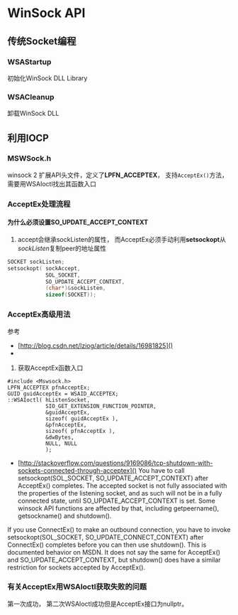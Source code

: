 # WinSock API

## 传统Socket编程
### WSAStartup
初始化WinSock DLL Library


### WSACleanup
卸载WinSock DLL

## 利用IOCP
### MSWSock.h
winsock 2 扩展API头文件，定义了**LPFN_ACCEPTEX**， 支持`AcceptEx()`方法，需要用WSAIoctl找出其函数入口

### AcceptEx处理流程
#### 为什么必须设置**SO_UPDATE_ACCEPT_CONTEXT**
1. accept会继承sockListen的属性， 而AcceptEx必须手动利用**setsockopt**从*sockListen*复制peer的地址属性
```cpp
SOCKET sockListen;
setsockopt(	sockAccept,
		   	SOL_SOCKET,
		   	SO_UPDATE_ACCEPT_CONTEXT, 
			(char*)&sockListen,
			sizeof(SOCKET));
```
### AcceptEx高级用法
参考 
- [http://blog.csdn.net/lziog/article/details/16981825]()
- []()
1. 获取AcceptEx函数入口
```
#include <Mswsock.h>
LPFN_ACCEPTEX pfnAcceptEx;
GUID guidAcceptEx = WSAID_ACCEPTEX;
::WSAIoctl(	hListenSocket,
			SIO_GET_EXTENSION_FUNCTION_POINTER,
			&guidAcceptEx, 
			sizeof( guidAcceptEx ),
			&pfnAcceptEx, 
			sizeof( pfnAcceptEx ), 
			&dwBytes, 
			NULL, NULL 
			);
```
- [http://stackoverflow.com/questions/9169086/tcp-shutdown-with-sockets-connected-through-acceptex]()
You have to call setsockopt(SOL_SOCKET, SO_UPDATE_ACCEPT_CONTEXT) after AcceptEx() completes. The accepted socket is not fully associated with the properties of the listening socket, and as such will not be in a fully connected state, until SO_UPDATE_ACCEPT_CONTEXT is set. Some winsock API functions are affected by that, including getpeername(), getsockname() and shutdown().

If you use ConnectEx() to make an outbound connection, you have to invoke setsockopt(SOL_SOCKET, SO_UPDATE_CONNECT_CONTEXT) after ConnectEx() completes before you can then use shutdown(). This is documented behavior on MSDN. It does not say the same for AcceptEx() and SO_UPDATE_ACCEPT_CONTEXT, but shutdown() does have a similar restriction for sockets accepted by AcceptEx().

### 有关AcceptEx用WSAIoctl获取失败的问题
第一次成功， 第二次WSAIoctl成功但是AcceptEx接口为nullptr。